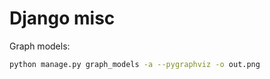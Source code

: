 # Django misc #

Graph models:

```bash
python manage.py graph_models -a --pygraphviz -o out.png
```
